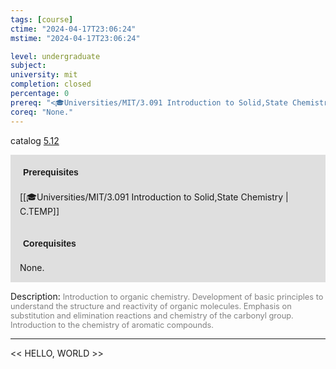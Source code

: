```yaml
---
tags: [course]
ctime: "2024-04-17T23:06:24"
mstime: "2024-04-17T23:06:24"

level: undergraduate
subject: 
university: mit
completion: closed
percentage: 0
prereq: "<🎓Universities/MIT/3.091 Introduction to Solid,State Chemistry>"
coreq: "None."
---
```


catalog [5.12](http://student.mit.edu/catalog/m5a.html#5.12)

<span style="display: block; padding: 15px; background-color: rgb(100, 100, 100, 0.2);"><font id="m_prereq3235_0" style="display: block; font-family: Arial, sans-serif; font-weight: bold; padding: 5px">Prerequisites</font><br><span id="prereq3235_0">[[🎓Universities/MIT/3.091 Introduction to Solid,State Chemistry | C.TEMP]]</span></span>
<span style="display: block; padding: 15px; background-color: rgb(100, 100, 100, 0.2);"><font id="m_coreq3235_0" style="display: block; font-family: Arial, sans-serif; font-weight: bold; padding: 5px">Corequisites</font><br><span id="coreq3235_0">None.</span></span>

<font style="">Description:</font>
<font style="color: grey; font-size: 0.8rem;">Introduction to organic chemistry. Development of basic principles to understand the structure and reactivity of organic molecules. Emphasis on substitution and elimination reactions and chemistry of the carbonyl group. Introduction to the chemistry of aromatic compounds.</font>



---

<< HELLO, WORLD >>
